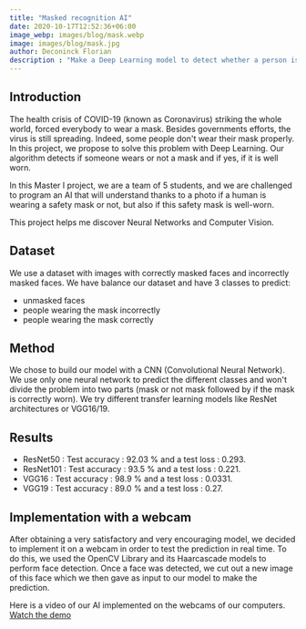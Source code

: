 ```yaml
---
title: "Masked recognition AI"
date: 2020-10-17T12:52:36+06:00
image_webp: images/blog/mask.webp
image: images/blog/mask.jpg
author: Deconinck Florian
description : "Make a Deep Learning model to detect whether a person is wearing his mask well or not"
---
```


## Introduction
The health crisis of COVID-19 (known as Coronavirus) striking the whole world, forced everybody to wear a mask. Besides governments efforts, the virus is still spreading. Indeed, some people don't wear their mask properly. In this project, we propose to solve this problem with Deep Learning. Our algorithm detects if someone wears or not a mask and if yes, if it is well worn.

In this Master I project, we are a team of 5 students, and we are challenged to program an AI that will understand thanks to a photo if a human is wearing a safety mask or not, but also if this safety mask is well-worn.

This project helps me discover Neural Networks and Computer Vision.

## Dataset
We use a dataset with images with correctly masked faces and incorrectly masked faces. We have balance our dataset and have 3 classes to predict:
- unmasked faces
- people wearing the mask incorrectly
- people wearing the mask correctly

## Method
We chose to build our model with a CNN (Convolutional Neural Network). We use only one neural network to predict the different classes and won't divide the problem into two parts (mask or not mask followed by if the mask is correctly worn). We try different transfer learning models like ResNet architectures or VGG16/19.

## Results
- ResNet50 : Test accuracy : 92.03 % and a test loss : 0.293.
- ResNet101 : Test accuracy : 93.5 % and a test loss : 0.221.
- VGG16 : Test accuracy : 98.9 % and a test loss : 0.0331.
- VGG19 : Test accuracy : 89.0 % and a test loss : 0.27.

## Implementation with a webcam
After obtaining a very satisfactory and very encouraging model, we decided to implement it on a webcam in order to test the prediction in real time. To do this, we used the OpenCV Library and its Haarcascade models to perform face detection. Once a face was detected, we cut out a new image of this face which we then gave as input to our model to make the prediction.

Here is a video of our AI implemented on the webcams of our computers.
[Watch the demo](https://www.linkedin.com/feed/update/urn:li:activity:6769546094398455809/)
